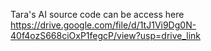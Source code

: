Tara's AI source code can be access here
https://drive.google.com/file/d/1tJ1Vi9Dg0N-40f4ozS668ciOxP1fegcP/view?usp=drive_link
